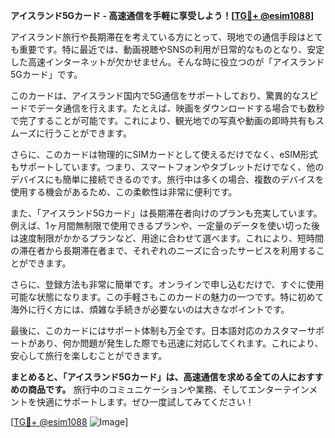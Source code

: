 **アイスランド5Gカード - 高速通信を手軽に享受しよう！[[TG💪+ @esim1088](https://t.me/s/esim1088)]**

アイスランド旅行や長期滞在を考えている方にとって、現地での通信手段はとても重要です。特に最近では、動画視聴やSNSの利用が日常的なものとなり、安定した高速インターネットが欠かせません。そんな時に役立つのが「アイスランド5Gカード」です。

このカードは、アイスランド国内で5G通信をサポートしており、驚異的なスピードでデータ通信を行えます。たとえば、映画をダウンロードする場合でも数秒で完了することが可能です。これにより、観光地での写真や動画の即時共有もスムーズに行うことができます。

さらに、このカードは物理的にSIMカードとして使えるだけでなく、eSIM形式もサポートしています。つまり、スマートフォンやタブレットだけでなく、他のデバイスにも簡単に接続できるのです。旅行中は多くの場合、複数のデバイスを使用する機会があるため、この柔軟性は非常に便利です。

また、「アイスランド5Gカード」は長期滞在者向けのプランも充実しています。例えば、1ヶ月間無制限で使用できるプランや、一定量のデータを使い切った後は速度制限がかかるプランなど、用途に合わせて選べます。これにより、短時間の滞在者から長期滞在者まで、それぞれのニーズに合ったサービスを利用することができます。

さらに、登録方法も非常に簡単です。オンラインで申し込むだけで、すぐに使用可能な状態になります。この手軽さもこのカードの魅力の一つです。特に初めて海外に行く方には、煩雑な手続きが必要ないのは大きなポイントです。

最後に、このカードにはサポート体制も万全です。日本語対応のカスタマーサポートがあり、何か問題が発生した際でも迅速に対応してくれます。これにより、安心して旅行を楽しむことができます。

**まとめると、「アイスランド5Gカード」は、高速通信を求める全ての人におすすめの商品です。** 旅行中のコミュニケーションや業務、そしてエンターテインメントを快適にサポートします。ぜひ一度試してみてください！

[[TG💪+ @esim1088](https://t.me/s/esim1088) ![Image](https://i.postimg.cc/Y0z9fWf4/image.png)]